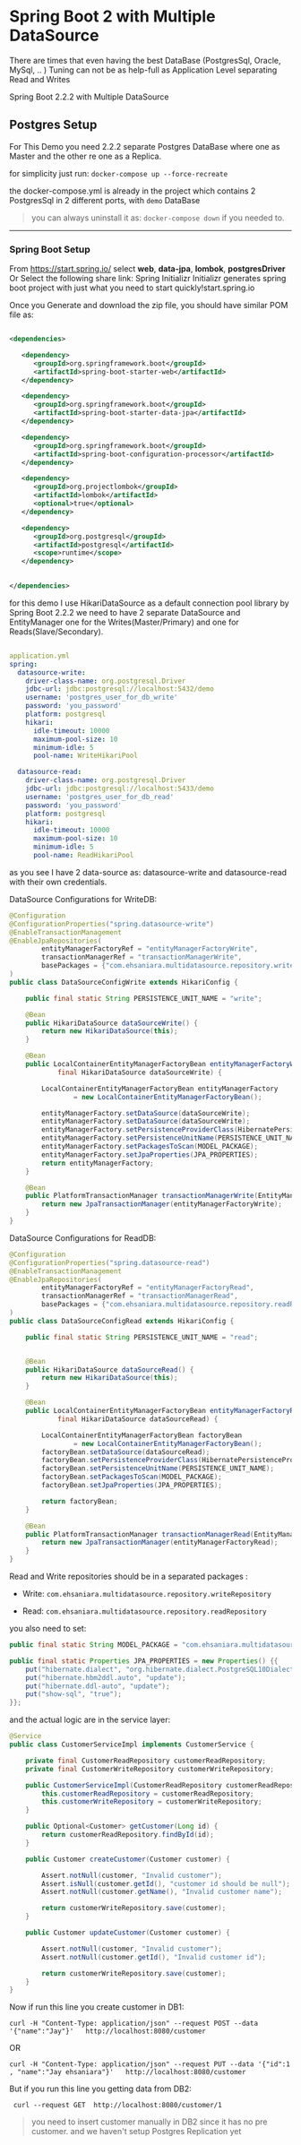 # Spring Boot 2 with Multiple DataSource 

There are times that even having the best DataBase (PostgresSql, Oracle, MySql, .. ) Tuning can not be as help-full as Application Level separating Read and Writes

Spring Boot 2.2.2 with Multiple DataSource 
## Postgres Setup
For This Demo you need 2.2.2 separate Postgres DataBase where one as Master and the other re one as a Replica.


for simplicity just run:
```docker-compose up --force-recreate```

the docker-compose.yml is already in the project which contains 2 PostgresSql in 2 different ports, with ```demo``` DataBase

> you can always uninstall it as: ```docker-compose down``` if you needed to.


---
### Spring Boot Setup
From https://start.spring.io/ select **web**, **data-jpa**, **lombok**, **postgresDriver**
Or Select the following share link:
Spring Initializr
Initializr generates spring boot project with just what you need to start quickly!start.spring.io

Once you Generate and download the zip file, you should have similar POM file as:
```xml

<dependencies>

   <dependency>
      <groupId>org.springframework.boot</groupId>
      <artifactId>spring-boot-starter-web</artifactId>
   </dependency>

   <dependency>
      <groupId>org.springframework.boot</groupId>
      <artifactId>spring-boot-starter-data-jpa</artifactId>
   </dependency>

   <dependency>
      <groupId>org.springframework.boot</groupId>
      <artifactId>spring-boot-configuration-processor</artifactId>
   </dependency>

   <dependency>
      <groupId>org.projectlombok</groupId>
      <artifactId>lombok</artifactId>
      <optional>true</optional>
   </dependency>

   <dependency>
      <groupId>org.postgresql</groupId>
      <artifactId>postgresql</artifactId>
      <scope>runtime</scope>
   </dependency>

   
</dependencies>

```

for this demo I use HikariDataSource as a default connection pool library by Spring Boot 2.2.2
we need to have 2 separate DataSource and EntityManager one for the Writes(Master/Primary) and one for Reads(Slave/Secondary).
```yaml

application.yml
spring:
  datasource-write:
    driver-class-name: org.postgresql.Driver
    jdbc-url: jdbc:postgresql://localhost:5432/demo
    username: 'postgres_user_for_db_write'
    password: 'you_password'
    platform: postgresql
    hikari:
      idle-timeout: 10000
      maximum-pool-size: 10
      minimum-idle: 5
      pool-name: WriteHikariPool

  datasource-read:
    driver-class-name: org.postgresql.Driver
    jdbc-url: jdbc:postgresql://localhost:5433/demo
    username: 'postgres_user_for_db_read'
    password: 'you_password'
    platform: postgresql
    hikari:
      idle-timeout: 10000
      maximum-pool-size: 10
      minimum-idle: 5
      pool-name: ReadHikariPool
```

as you see I have 2 data-source as: datasource-write and datasource-read with their own credentials.

DataSource Configurations for WriteDB:
```java
@Configuration
@ConfigurationProperties("spring.datasource-write")
@EnableTransactionManagement
@EnableJpaRepositories(
        entityManagerFactoryRef = "entityManagerFactoryWrite",
        transactionManagerRef = "transactionManagerWrite",
        basePackages = {"com.ehsaniara.multidatasource.repository.writeRepository"}
)
public class DataSourceConfigWrite extends HikariConfig {

    public final static String PERSISTENCE_UNIT_NAME = "write";

    @Bean
    public HikariDataSource dataSourceWrite() {
        return new HikariDataSource(this);
    }

    @Bean
    public LocalContainerEntityManagerFactoryBean entityManagerFactoryWrite(
            final HikariDataSource dataSourceWrite) {

        LocalContainerEntityManagerFactoryBean entityManagerFactory
                = new LocalContainerEntityManagerFactoryBean();

        entityManagerFactory.setDataSource(dataSourceWrite);
        entityManagerFactory.setDataSource(dataSourceWrite);
        entityManagerFactory.setPersistenceProviderClass(HibernatePersistenceProvider.class);
        entityManagerFactory.setPersistenceUnitName(PERSISTENCE_UNIT_NAME);
        entityManagerFactory.setPackagesToScan(MODEL_PACKAGE);
        entityManagerFactory.setJpaProperties(JPA_PROPERTIES);
        return entityManagerFactory;
    }

    @Bean
    public PlatformTransactionManager transactionManagerWrite(EntityManagerFactory entityManagerFactoryWrite) {
        return new JpaTransactionManager(entityManagerFactoryWrite);
    }
}
```

DataSource Configurations for ReadDB:

```java
@Configuration
@ConfigurationProperties("spring.datasource-read")
@EnableTransactionManagement
@EnableJpaRepositories(
        entityManagerFactoryRef = "entityManagerFactoryRead",
        transactionManagerRef = "transactionManagerRead",
        basePackages = {"com.ehsaniara.multidatasource.repository.readRepository"}
)
public class DataSourceConfigRead extends HikariConfig {

    public final static String PERSISTENCE_UNIT_NAME = "read";


    @Bean
    public HikariDataSource dataSourceRead() {
        return new HikariDataSource(this);
    }

    @Bean
    public LocalContainerEntityManagerFactoryBean entityManagerFactoryRead(
            final HikariDataSource dataSourceRead) {

        LocalContainerEntityManagerFactoryBean factoryBean 
                = new LocalContainerEntityManagerFactoryBean();
        factoryBean.setDataSource(dataSourceRead);
        factoryBean.setPersistenceProviderClass(HibernatePersistenceProvider.class);
        factoryBean.setPersistenceUnitName(PERSISTENCE_UNIT_NAME);
        factoryBean.setPackagesToScan(MODEL_PACKAGE);
        factoryBean.setJpaProperties(JPA_PROPERTIES);

        return factoryBean;
    }

    @Bean
    public PlatformTransactionManager transactionManagerRead(EntityManagerFactory entityManagerFactoryRead) {
        return new JpaTransactionManager(entityManagerFactoryRead);
    }
}
```

Read and Write repositories should be in a separated packages :

  +  Write: ```com.ehsaniara.multidatasource.repository.writeRepository```

  +  Read: ```com.ehsaniara.multidatasource.repository.readRepository```

you also need to set:
```java
public final static String MODEL_PACKAGE = "com.ehsaniara.multidatasource.model";

public final static Properties JPA_PROPERTIES = new Properties() {{
    put("hibernate.dialect", "org.hibernate.dialect.PostgreSQL10Dialect");
    put("hibernate.hbm2ddl.auto", "update");
    put("hibernate.ddl-auto", "update");
    put("show-sql", "true");
}};
```
and the actual logic are in the service layer:

```java
@Service
public class CustomerServiceImpl implements CustomerService {

    private final CustomerReadRepository customerReadRepository;
    private final CustomerWriteRepository customerWriteRepository;

    public CustomerServiceImpl(CustomerReadRepository customerReadRepository, CustomerWriteRepository customerWriteRepository) {
        this.customerReadRepository = customerReadRepository;
        this.customerWriteRepository = customerWriteRepository;
    }

    public Optional<Customer> getCustomer(Long id) {
        return customerReadRepository.findById(id);
    }

    public Customer createCustomer(Customer customer) {

        Assert.notNull(customer, "Invalid customer");
        Assert.isNull(customer.getId(), "customer id should be null");
        Assert.notNull(customer.getName(), "Invalid customer name");

        return customerWriteRepository.save(customer);
    }

    public Customer updateCustomer(Customer customer) {

        Assert.notNull(customer, "Invalid customer");
        Assert.notNull(customer.getId(), "Invalid customer id");

        return customerWriteRepository.save(customer);
    }
}
```
Now if run this line you create customer in DB1:
```
curl -H "Content-Type: application/json" --request POST --data '{"name":"Jay"}'   http://localhost:8080/customer
```
OR
```
curl -H "Content-Type: application/json" --request PUT --data '{"id":1 , "name":"Jay ehsaniara"}'   http://localhost:8080/customer
```

But if you run this line you getting data from DB2:
```
 curl --request GET  http://localhost:8080/customer/1
```
> you need to insert customer manually in DB2 since it has no pre customer. and we haven't setup Postgres Replication yet
